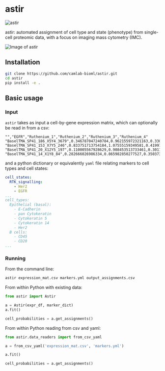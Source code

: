 # astir

![astir](https://github.com/camlab-bioml/astir/workflows/astir/badge.svg)

astir: automated assignment of cell type and state (phenotype) from single-cell proteomic data, with a focus on imaging mass cytometry (IMC).

![Image of astir](docs/source/_static/figs/astir.png)

## Installation

```bash
git clone https://github.com/camlab-bioml/astir.git
cd astir
pip install -e .
```

## Basic usage

### Input

`astir` takes as input a cell-by-gene expression matrix, which can optionally be read in from a csv:

```csv
"","EGFR","Ruthenium_1","Ruthenium_2","Ruthenium_3","Ruthenium_4"
"BaselTMA_SP41_186_X5Y4_3679",0.346787047240784,0.962155972321163,0.330768187877474,1.21347557766054,1.26704845953417
"BaselTMA_SP41_153_X7Y5_246",0.833751713754184,1.07555159349581,0.419977137830632,1.36904891724053,1.38510442154998
"BaselTMA_SP41_20_X12Y5_197",0.110005567928629,0.908453513733461,0.301166333489085,1.28738891851379,1.30072755877247
"BaselTMA_SP41_14_X1Y8_84",0.282666026986334,0.865982850277527,0.35037342731126,1.24080330000694,1.26476734524879
```

and a python dictionary or equivalently `yaml` file relating markers to cell types and cell states:

```yaml
cell_states:
  RTK_signalling:
    - Her2
    - EGFR
...
cell_types:
  Epithelial (basal):
    - E-Cadherin
    - pan Cytokeratin
    - Cytokeratin 5
    - Cytokeratin 14
    - Her2
  B cells:
    - CD45
    - CD20
...
```


### Running

From the command line:

```bash
astir expression_mat.csv markers.yml output_assignments.csv
```

From within Python with existing data:

```python
from astir import Astir

a = Astir(expr_df, marker_dict)
a.fit()

cell_probabilities = a.get_assignments()
```

From within Python reading from csv and yaml:

```python
from astir.data_readers import from_csv_yaml

a = from_csv_yaml('expression_mat.csv', 'markers.yml')

a.fit()

cell_probabilities = a.get_assignments()
```